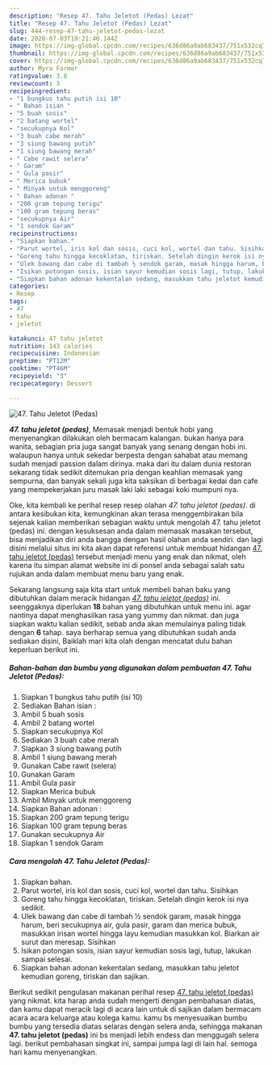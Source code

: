 ```yaml
---
description: "Resep 47. Tahu Jeletot (Pedas) Lezat"
title: "Resep 47. Tahu Jeletot (Pedas) Lezat"
slug: 444-resep-47-tahu-jeletot-pedas-lezat
date: 2020-07-03T19:21:40.144Z
image: https://img-global.cpcdn.com/recipes/636d86a9ab683437/751x532cq70/47-tahu-jeletot-pedas-foto-resep-utama.jpg
thumbnail: https://img-global.cpcdn.com/recipes/636d86a9ab683437/751x532cq70/47-tahu-jeletot-pedas-foto-resep-utama.jpg
cover: https://img-global.cpcdn.com/recipes/636d86a9ab683437/751x532cq70/47-tahu-jeletot-pedas-foto-resep-utama.jpg
author: Myra Farmer
ratingvalue: 3.8
reviewcount: 3
recipeingredient:
- "1 bungkus tahu putih isi 10"
- " Bahan isian "
- "5 buah sosis"
- "2 batang wortel"
- "secukupnya Kol"
- "3 buah cabe merah"
- "3 siung bawang putih"
- "1 siung bawang merah"
- " Cabe rawit selera"
- " Garam"
- " Gula pasir"
- " Merica bubuk"
- " Minyak untuk menggoreng"
- " Bahan adonan "
- "200 gram tepung terigu"
- "100 gram tepung beras"
- "secukupnya Air"
- "1 sendok Garam"
recipeinstructions:
- "Siapkan bahan."
- "Parut wortel, iris kol dan sosis, cuci kol, wortel dan tahu. Sisihkan"
- "Goreng tahu hingga kecoklatan, tiriskan. Setelah dingin kerok isi nya sedikit."
- "Ulek bawang dan cabe di tambah ½ sendok garam, masak hingga harum, beri secukupnya air, gula pasir, garam dan merica bubuk, masukkan irisan wortel hingga layu kemudian masukkan kol. Biarkan air surut dan meresap. Sisihkan"
- "Isikan potongan sosis, isian sayur kemudian sosis lagi, tutup, lakukan sampai selesai."
- "Siapkan bahan adonan kekentalan sedang, masukkan tahu jeletot kemudian goreng, tiriskan dan sajikan."
categories:
- Resep
tags:
- 47
- tahu
- jeletot

katakunci: 47 tahu jeletot 
nutrition: 143 calories
recipecuisine: Indonesian
preptime: "PT12M"
cooktime: "PT46M"
recipeyield: "3"
recipecategory: Dessert

---
```



![47. Tahu Jeletot (Pedas)](https://img-global.cpcdn.com/recipes/636d86a9ab683437/751x532cq70/47-tahu-jeletot-pedas-foto-resep-utama.jpg)

<b><i>47. tahu jeletot (pedas)</i></b>, Memasak menjadi bentuk hobi yang menyenangkan dilakukan oleh bermacam kalangan. bukan hanya para wanita, sebagian pria juga sangat banyak yang senang dengan hobi ini. walaupun hanya untuk sekedar berpesta dengan sahabat atau memang sudah menjadi passion dalam dirinya. maka dari itu dalam dunia restoran sekarang tidak sedikit ditemukan pria dengan keahlian memasak yang sempurna, dan banyak sekali juga kita saksikan di berbagai kedai dan cafe yang mempekerjakan juru masak laki laki sebagai koki mumpuni nya.



Oke, kita kembali ke perihal resep resep olahan <i>47. tahu jeletot (pedas)</i>. di antara kesibukan kita, kemungkinan akan terasa menggembirakan bila sejenak kalian memberikan sebagian waktu untuk mengolah 47. tahu jeletot (pedas) ini. dengan kesuksesan anda dalam memasak masakan tersebut, bisa menjadikan diri anda bangga dengan hasil olahan anda sendiri. dan lagi disini melalui situs ini kita akan dapat referensi untuk membuat hidangan <u>47. tahu jeletot (pedas)</u> tersebut menjadi menu yang enak dan nikmat, oleh karena itu simpan alamat website ini di ponsel anda sebagai salah satu rujukan anda dalam membuat menu baru yang enak.


Sekarang langsung saja kita start untuk membeli bahan baku yang dibutuhkan dalam meracik hidangan <u><i>47. tahu jeletot (pedas)</i></u> ini. seenggaknya diperlukan <b>18</b> bahan yang dibutuhkan untuk menu ini. agar nantinya dapat menghasilkan rasa yang yummy dan nikmat. dan juga siapkan waktu kalian sedikit, sebab anda akan memulainya paling tidak dengan <b>6</b> tahap. saya berharap semua yang dibutuhkan sudah anda sediakan disini, Baiklah mari kita olah dengan mencatat dulu bahan keperluan berikut ini.

<!--inarticleads1-->

##### Bahan-bahan dan bumbu yang digunakan dalam pembuatan 47. Tahu Jeletot (Pedas):

1. Siapkan 1 bungkus tahu putih (isi 10)
1. Sediakan  Bahan isian :
1. Ambil 5 buah sosis
1. Ambil 2 batang wortel
1. Siapkan secukupnya Kol
1. Sediakan 3 buah cabe merah
1. Siapkan 3 siung bawang putih
1. Ambil 1 siung bawang merah
1. Gunakan  Cabe rawit (selera)
1. Gunakan  Garam
1. Ambil  Gula pasir
1. Siapkan  Merica bubuk
1. Ambil  Minyak untuk menggoreng
1. Siapkan  Bahan adonan :
1. Siapkan 200 gram tepung terigu
1. Siapkan 100 gram tepung beras
1. Gunakan secukupnya Air
1. Siapkan 1 sendok Garam




<!--inarticleads2-->

##### Cara mengolah 47. Tahu Jeletot (Pedas):

1. Siapkan bahan.
1. Parut wortel, iris kol dan sosis, cuci kol, wortel dan tahu. Sisihkan
1. Goreng tahu hingga kecoklatan, tiriskan. Setelah dingin kerok isi nya sedikit.
1. Ulek bawang dan cabe di tambah ½ sendok garam, masak hingga harum, beri secukupnya air, gula pasir, garam dan merica bubuk, masukkan irisan wortel hingga layu kemudian masukkan kol. Biarkan air surut dan meresap. Sisihkan
1. Isikan potongan sosis, isian sayur kemudian sosis lagi, tutup, lakukan sampai selesai.
1. Siapkan bahan adonan kekentalan sedang, masukkan tahu jeletot kemudian goreng, tiriskan dan sajikan.




Berikut sedikit pengulasan makanan perihal resep <u>47. tahu jeletot (pedas)</u> yang nikmat. kita harap anda sudah mengerti dengan pembahasan diatas, dan kamu dapat meracik lagi di acara lain untuk di sajikan dalam bermacam acara acara keluarga atau kolega kamu. kamu bs menyesuaikan bumbu bumbu yang tersedia diatas selaras dengan selera anda, sehingga makanan <b>47. tahu jeletot (pedas)</b> ini bs menjadi lebih endess dan menggugah selera lagi. berikut pembahasan singkat ini, sampai jumpa lagi di lain hal. semoga hari kamu menyenangkan.
